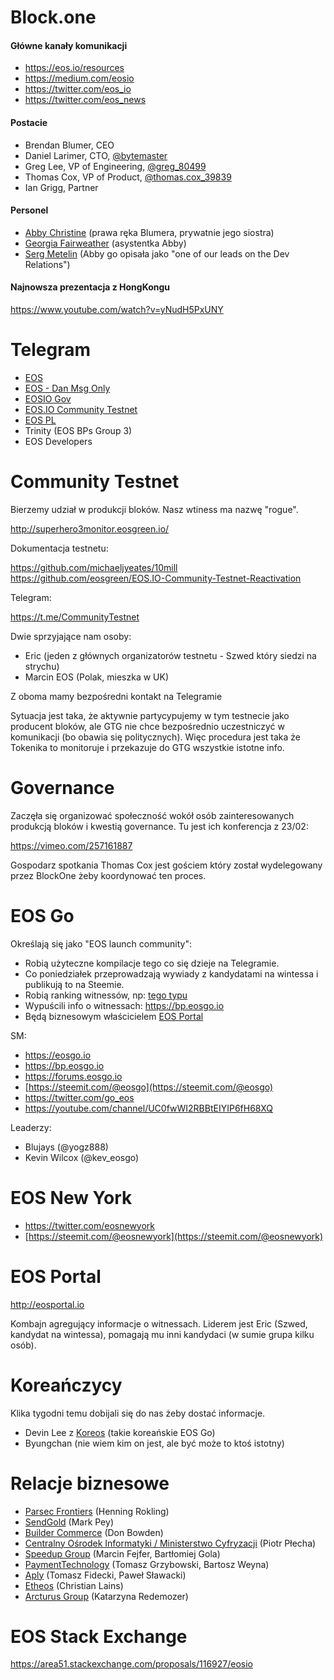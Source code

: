 # Block.one

#### Główne kanały komunikacji

- https://eos.io/resources
- https://medium.com/eosio
- https://twitter.com/eos_io
- https://twitter.com/eos_news

#### Postacie

* Brendan Blumer, CEO
* Daniel Larimer, CTO, [@bytemaster](https://medium.com/@bytemaster)
* Greg Lee, VP of Engineering, [@greg_80499](https://medium.com/@greg_80499)
* Thomas Cox, VP of Product, [@thomas.cox_39839](https://medium.com/@thomas.cox_39839)
* Ian Grigg, Partner

#### Personel

- [Abby Christine](mailto:abby.christine@block.one) (prawa ręka Blumera, prywatnie jego siostra)
- [Georgia Fairweather](mailto:georgia.fairweather@block.one) (asystentka Abby)
- [Serg Metelin](mailto:serg.metelin@block.one) (Abby go opisała jako "one of our leads on the Dev Relations")

#### Najnowsza prezentacja z HongKongu

https://www.youtube.com/watch?v=yNudH5PxUNY

# Telegram

* [EOS](https://t.me/EOSproject)
* [EOS - Dan Msg Only](https://t.me/daneos)
* [EOSIO Gov](https://t.me/EOSGov)
* [EOS.IO Community Testnet](https://t.me/CommunityTestnet)
* [EOS PL](https://t.me/eospl)
* Trinity (EOS BPs Group 3)
* EOS Developers

# Community Testnet

Bierzemy udział w produkcji bloków. Nasz wtiness ma nazwę "rogue".

http://superhero3monitor.eosgreen.io/

Dokumentacja testnetu:

https://github.com/michaeljyeates/10mill
https://github.com/eosgreen/EOS.IO-Community-Testnet-Reactivation

Telegram:

https://t.me/CommunityTestnet

Dwie sprzyjające nam osoby:

* Eric (jeden z głównych organizatorów testnetu - Szwed który siedzi na strychu)
* Marcin EOS (Polak, mieszka w UK)

Z oboma mamy bezpośredni kontakt na Telegramie

Sytuacja jest taka, że aktywnie partycypujemy w tym testnecie jako producent bloków, ale GTG nie chce bezpośrednio uczestniczyć w komunikacji (bo obawia się politycznych). Więc procedura jest taka że Tokenika to monitoruje i przekazuje do GTG wszystkie istotne info.

# Governance

Zaczęła się organizować społeczność wokół osób zainteresowanych produkcją bloków i kwestią governance. Tu jest ich konferencja z 23/02:

https://vimeo.com/257161887

Gospodarz spotkania Thomas Cox jest gościem który został wydelegowany przez BlockOne żeby koordynować ten proces.

# EOS Go

Określają się jako "EOS launch community":

* Robią użyteczne kompilacje tego co się dzieje na Telegramie.
* Co poniedziałek przeprowadzają wywiady z kandydatami na wintessa i publikują to na Steemie.
* Robią ranking witnessów, np: [tego typu](https://steemit.com/eos/@eosgo/block-producer-candidate-report-4-march-28-2018)
* Wypuścili info o witnessach: https://bp.eosgo.io
* Będą biznesowym właścicielem [EOS Portal](http://eosportal.io)

SM:

- https://eosgo.io
- https://bp.eosgo.io
- https://forums.eosgo.io
- [https://steemit.com/@eosgo](https://steemit.com/@eosgo)
- https://twitter.com/go_eos
- https://youtube.com/channel/UC0fwWI2RBBtEIYIP6fH68XQ

Leaderzy:

* Blujays (@yogz888)
* Kevin Wilcox (@kev_eosgo)

# EOS New York

* https://twitter.com/eosnewyork
* [https://steemit.com/@eosnewyork](https://steemit.com/@eosnewyork)

# EOS Portal

http://eosportal.io

Kombajn agregujący informacje o witnessach. Liderem jest Eric (Szwed, kandydat na wintessa), pomagają mu inni kandydaci (w sumie grupa kilku osób).

# Koreańczycy

Klika tygodni temu dobijali się do nas żeby dostać informacje.

* Devin Lee z [Koreos](http://koreos.io/) (takie koreańskie EOS Go)
* Byungchan (nie wiem kim on jest, ale być może to ktoś istotny)

# Relacje biznesowe

* [Parsec Frontiers](https://parsecfrontiers.com/) (Henning Rokling)
* [SendGold](http://www.sendgold.com/) (Mark Pey)
* [Builder Commerce](http://buildercommerce.com) (Don Bowden)
* [Centralny Ośrodek Informatyki / Ministerstwo Cyfryzacji](https://www.coi.gov.pl/) (Piotr Płecha)
* [Speedup Group](http://speedupgroup.com/en/) (Marcin Fejfer, Bartłomiej Gola)
* [PaymentTechnology](http://paymenttechnology.pl/) (Tomasz Grzybowski, Bartosz Weyna)
* [Aply](https://aply.eu/) (Tomasz Fidecki, Paweł Sławacki)
* [Etheos](https://etheos.io/) (Christian Lains)
* [Arcturus Group](http://www.arcturus-group.com/en/) (Katarzyna Redemozer)

# EOS Stack Exchange

https://area51.stackexchange.com/proposals/116927/eosio